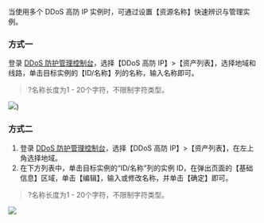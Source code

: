 当使用多个 DDoS 高防 IP 实例时，可通过设置【资源名称】快速辨识与管理实例。

### 方式一
登录 [DDoS 防护管理控制台](https://console.cloud.tencent.com/dayu/overview)，选择【DDoS 高防 IP】>【资产列表】，选择地域和线路，单击目标实例的【ID/名称】列的名称，输入名称即可。
>?名称长度为1 - 20个字符，不限制字符类型。
>
![](https://main.qcloudimg.com/raw/7fd38ab600f03e24c8ef69095f40ca8a.png))

### 方式二
1. 登录 [DDoS 防护管理控制台](https://console.cloud.tencent.com/dayu/overview)，选择【DDoS 高防 IP】>【资产列表】，在左上角选择地域。
2. 在下方列表中，单击目标实例的“ID/名称”列的实例 ID，在弹出页面的【基础信息】区域，单击【编辑】，输入或修改名称，并单击【确定】即可。
>?名称长度为1 - 20个字符，不限制字符类型。
>
![](https://main.qcloudimg.com/raw/b100a373b9146ad0b38ecac8b7fe8b89.png)
